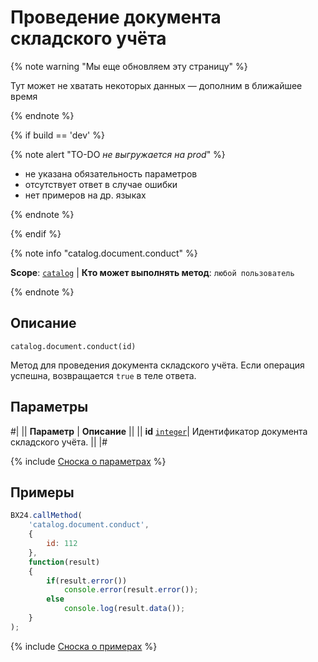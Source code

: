 # Проведение документа складского учёта

{% note warning "Мы еще обновляем эту страницу" %}

Тут может не хватать некоторых данных — дополним в ближайшее время

{% endnote %}

{% if build == 'dev' %}

{% note alert "TO-DO _не выгружается на prod_" %}

- не указана обязательность параметров
- отсутствует ответ в случае ошибки
- нет примеров на др. языках
  
{% endnote %}

{% endif %}

{% note info "catalog.document.conduct" %}

**Scope**: [`catalog`](../../scopes/permissions.md) | **Кто может выполнять метод**: `любой пользователь`

{% endnote %}

## Описание

```http
catalog.document.conduct(id)
```

Метод для проведения документа складского учёта.
Если операция успешна, возвращается `true` в теле ответа.


## Параметры

#|
|| **Параметр** | **Описание** ||
|| **id**
[`integer`](../../data-types.md)| Идентификатор документа складского учёта. ||
|#

{% include [Сноска о параметрах](../../../_includes/required.md) %}

## Примеры

```js
BX24.callMethod(
    'catalog.document.conduct',
    {
        id: 112
    },
    function(result)
    {
        if(result.error())
            console.error(result.error());
        else
            console.log(result.data());
    }
);
```

{% include [Сноска о примерах](../../../_includes/examples.md) %}